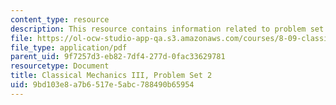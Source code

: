 ```yaml
---
content_type: resource
description: This resource contains information related to problem set 2.
file: https://ol-ocw-studio-app-qa.s3.amazonaws.com/courses/8-09-classical-mechanics-iii-fall-2014/9bd103e8a7b6517e5abc788490b65954_MIT8_09F14_pset2.pdf
file_type: application/pdf
parent_uid: 9f7257d3-eb82-7df4-277d-0fac33629781
resourcetype: Document
title: Classical Mechanics III, Problem Set 2
uid: 9bd103e8-a7b6-517e-5abc-788490b65954
---
```

